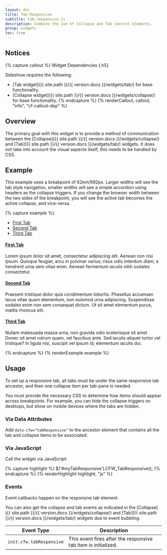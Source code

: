 ```yaml
---
layout: doc
title: Tab-Responsive
subtitle: tab-responsive.js
description: Combine the use of Collapse and Tab control elements.
group: widgets
toc: true
---
```


## Notices

{% capture callout %}
Widget Dependencies
{.h5}

Sideshow requires the following:

- [Tab widget]({{ site.path }}/{{ version.docs }}/widgets/tab/) for base functionality.
- [Collapse widget]({{ site.path }}/{{ version.docs }}/widgets/collapse/) for base functionality.
{% endcapture %}
{% renderCallout, callout, "info", "cf-callout-dep" %}

## Overview

The primary goal with this widget is to provide a method of communication between the [Collapse]({{ site.path }}/{{ version.docs }}/widgets/collapse/) and [Tab]({{ site.path }}/{{ version.docs }}/widgets/tab/) widgets.  It does not take into account the visual aspects itself, this needs to be handled by CSS.

## Example

This example uses a breakpoint of 62em/992px.  Larger widths will see the tab style navigation, smaller widths will see a simple accordion using headers as the collapse triggers.  If you change the browser width between the two sides of the breakpoint, you will see the active tab becomes the active collapse, and vice-versa.

{% capture example %}
<div data-cfw="tabResponsive">
  <ul class="nav nav-tabs d-md-down-none">
    <li class="nav-item"><a href="#tabr0" class="nav-link" data-cfw="tab">First Tab</a></li>
    <li class="nav-item"><a href="#tabr1" class="nav-link" data-cfw="tab">Second Tab</a></li>
    <li class="nav-item"><a href="#tabr2" class="nav-link" data-cfw="tab">Third Tab</a></li>
  </ul>
  <div class="tab-content">
    <div id="tabr0" class="tab-pane d-block">
      <h4><a href="#tabr0_collapse" class="d-lg-none" data-cfw="collapse">First Tab <span class="caret"></span></a></h4>
      <div id="tabr0_collapse" class="collapse">
        <p>Lorem ipsum dolor sit amet, consectetur adipiscing elit. Aenean non nisi ipsum. Quisque feugiat, arcu in pulvinar varius; risus odio interdum diam; a hendrerit urna sem vitae enim. Aenean fermentum iaculis nibh sodales consectetur.</p>
      </div>
    </div>
    <div id="tabr1" class="tab-pane d-block">
      <h4><a href="#tabr1_collapse" class="d-lg-none" data-cfw="collapse">Second Tab <span class="caret"></span></a></h4>
      <div id="tabr1_collapse" class="collapse">
        <p>Praesent tristique dolor quis condimentum lobortis. Phasellus accumsan lacus vitae quam elementum, non euismod urna adipiscing. Suspendisse sodales enim non sem consequat dictum. Ut sit amet elementum purus, mattis rhoncus elit.</p>
      </div>
    </div>
    <div id="tabr2" class="tab-pane d-block">
      <h4><a href="#tabr2_collapse" class="d-lg-none" data-cfw="collapse">Third Tab <span class="caret"></span></a></h4>
      <div id="tabr2_collapse" class="collapse">
        <p>Nullam malesuada massa urna, non gravida odio scelerisque sit amet. Donec sit amet rutrum quam, vel faucibus ante. Sed iaculis aliquet tortor vel tristique? In ligula nisi, suscipit vel ipsum id; elementum iaculis dui.</p>
      </div>
    </div>
  </div>
</div>
{% endcapture %}
{% renderExample example %}

## Usage

To set up a responsive tab, all tabs must be under the same responsive tab ancestor, and then one collapse item per tab-pane is needed.

You must provide the necessary CSS to determine how items should appear across breakpoints.  For example, you can hide the collapse triggers on desktops, but show on mobile devices where the tabs are hidden.

### Via Data Attributes

Add `data-cfw="tabResponsive"` to the ancestor element that contains all the tab and collapse items to be associated.

### Via JavaScript

Call the widget via JavaScript:

{% capture highlight %}
$('#myTabResponsive').CFW_TabResponsive();
{% endcapture %}
{% renderHighlight highlight, "js" %}

### Events

Event callbacks happen on the responsive tab element.

You can also get the collapse and tab events as indicated in the [Collapse]({{ site.path }}/{{ version.docs }}/widgets/collapse/) and [Tab]({{ site.path }}/{{ version.docs }}/widgets/tab/) widgets due to event bubbling.

<div class="table-scroll">
  <table class="table table-bordered table-striped">
    <thead>
      <tr>
        <th style="width: 150px;">Event Type</th>
        <th>Description</th>
      </tr>
    </thead>
    <tbody>
      <tr>
        <td><code>init.cfw.tabResponsive</code></td>
        <td>This event fires after the responsive tab item is initialized.</td>
      </tr>
    </tbody>
  </table>
</div>
